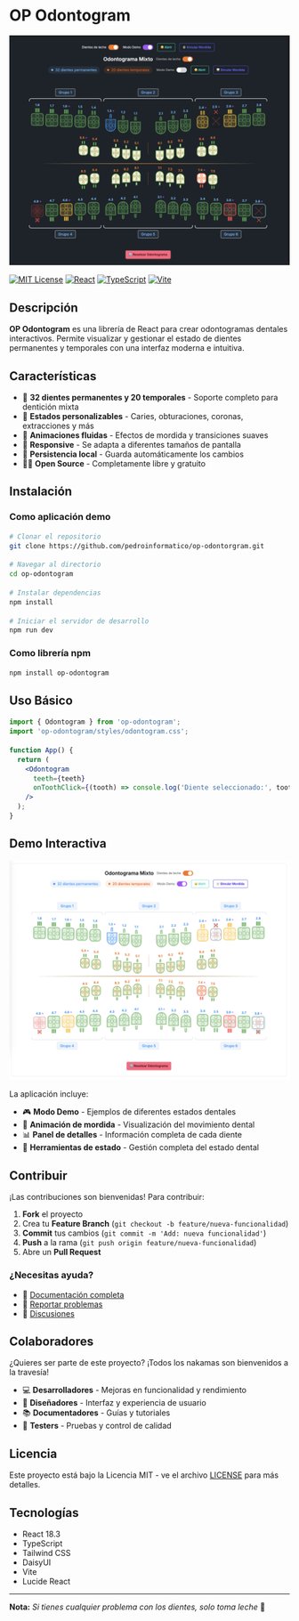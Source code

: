 # OP Odontogram

![OP Odontogram Demo](src/img/odontograma-dark.png)

[![MIT License](https://img.shields.io/badge/License-MIT-blue.svg)](LICENSE)
[![React](https://img.shields.io/badge/React-18.3-61dafb.svg)](https://reactjs.org/)
[![TypeScript](https://img.shields.io/badge/TypeScript-5.5-3178c6.svg)](https://www.typescriptlang.org/)
[![Vite](https://img.shields.io/badge/Vite-5.4-646cff.svg)](https://vitejs.dev/)

## Descripción

**OP Odontogram** es una librería de React para crear odontogramas dentales interactivos. Permite visualizar y gestionar el estado de dientes permanentes y temporales con una interfaz moderna e intuitiva.

## Características

- 🦷 **32 dientes permanentes y 20 temporales** - Soporte completo para dentición mixta
- 🎨 **Estados personalizables** - Caries, obturaciones, coronas, extracciones y más
- 🌊 **Animaciones fluidas** - Efectos de mordida y transiciones suaves
- 📱 **Responsive** - Se adapta a diferentes tamaños de pantalla
- 💾 **Persistencia local** - Guarda automáticamente los cambios
- 🏴‍☠️ **Open Source** - Completamente libre y gratuito

## Instalación

### Como aplicación demo

```bash
# Clonar el repositorio
git clone https://github.com/pedroinformatico/op-odontorgram.git

# Navegar al directorio
cd op-odontogram

# Instalar dependencias
npm install

# Iniciar el servidor de desarrollo
npm run dev
```

### Como librería npm

```bash
npm install op-odontogram
```

## Uso Básico

```jsx
import { Odontogram } from 'op-odontogram';
import 'op-odontogram/styles/odontogram.css';

function App() {
  return (
    <Odontogram
      teeth={teeth}
      onToothClick={(tooth) => console.log('Diente seleccionado:', tooth)}
    />
  );
}
```

## Demo Interactiva

![Interfaz del Odontogram](src/img/image.png)

La aplicación incluye:

- 🎮 **Modo Demo** - Ejemplos de diferentes estados dentales
- 🦷 **Animación de mordida** - Visualización del movimiento dental
- 📊 **Panel de detalles** - Información completa de cada diente
- 🔧 **Herramientas de estado** - Gestión completa del estado dental

## Contribuir

¡Las contribuciones son bienvenidas! Para contribuir:

1. **Fork** el proyecto
2. Crea tu **Feature Branch** (`git checkout -b feature/nueva-funcionalidad`)
3. **Commit** tus cambios (`git commit -m 'Add: nueva funcionalidad'`)
4. **Push** a la rama (`git push origin feature/nueva-funcionalidad`)
5. Abre un **Pull Request**

### ¿Necesitas ayuda?

- 📖 [Documentación completa](README-LIBRARY.md)
- 🐛 [Reportar problemas](https://github.com/pedroinformatico/op-odontorgram/issues)
- 💬 [Discusiones](https://github.com/pedroinformatico/op-odontorgram/discussions)

## Colaboradores

¿Quieres ser parte de este proyecto? ¡Todos los nakamas son bienvenidos a la travesía!

- 💻 **Desarrolladores** - Mejoras en funcionalidad y rendimiento
- 🎨 **Diseñadores** - Interfaz y experiencia de usuario
- 📚 **Documentadores** - Guías y tutoriales
- 🔬 **Testers** - Pruebas y control de calidad

## Licencia

Este proyecto está bajo la Licencia MIT - ve el archivo [LICENSE](LICENSE) para más detalles.

## Tecnologías

- React 18.3
- TypeScript
- Tailwind CSS
- DaisyUI
- Vite
- Lucide React

---

**Nota:** *Si tienes cualquier problema con los dientes, solo toma leche* 🥛
